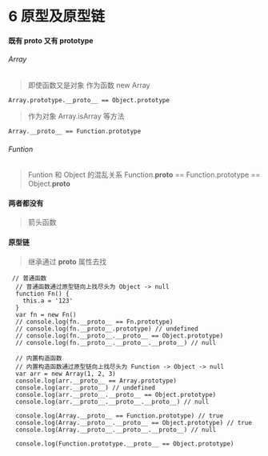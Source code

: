 # 6 原型及原型链

#### 既有 __proto__ 又有 prototype
###### Array 
> 即使函数又是对象
> 作为函数 new Array
```
Array.prototype.__proto__ == Object.prototype
```
> 作为对象 Array.isArray 等方法
```
Array.__proto__ == Function.prototype
```
###### Funtion

> Funtion 和 Object 的混乱关系
Function.__proto__  == Function.prototype  ==  Object.__proto__


#### 两者都没有
> 箭头函数

#### 原型链
> 继承通过 __proto__ 属性去找

```
 // 普通函数
  // 普通函数通过原型链向上找尽头为 Object -> null
  function Fn() {
    this.a = '123'
  }
  var fn = new Fn()
  // console.log(fn.__proto__ == Fn.prototype)
  // console.log(fn.__proto__.prototype) // undefined
  // console.log(fn.__proto__.__proto__ == Object.prototype)
  // console.log(fn.__proto__.__proto__.__proto__) // null

  // 内置构造函数
  // 内置构造函数通过原型链向上找尽头为 Function -> Object -> null
  var arr = new Array(1, 2, 3)
  console.log(arr.__proto__ == Array.prototype)
  console.log(arr.__proto__) // undefined
  console.log(arr.__proto__.__proto__ == Object.prototype)
  console.log(arr.__proto__.__proto__.__proto__) // null

  console.log(Array.__proto__ == Function.prototype) // true
  console.log(Array.__proto__.__proto__ == Object.prototype) // true
  console.log(Array.__proto__.__proto__.__proto__) // null

  console.log(Function.prototype.__proto__ == Object.prototype) 
```